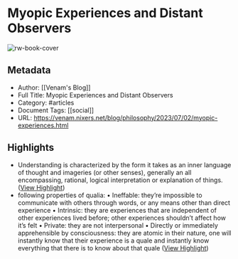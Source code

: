 # Myopic Experiences and Distant Observers

![rw-book-cover](https://venam.nixers.net/blog/assets/avatar.jpg)

## Metadata
- Author: [[Venam's Blog]]
- Full Title: Myopic Experiences and Distant Observers
- Category: #articles
- Document Tags: [[social]] 
- URL: https://venam.nixers.net/blog/philosophy/2023/07/02/myopic-experiences.html

## Highlights
- Understanding is characterized by the form it takes as an inner language of thought and imageries (or other senses), generally an all encompassing, rational, logical interpretation or explanation of things. ([View Highlight](https://read.readwise.io/read/01h4hwq427s5b4y2m4dsntgrc0))
- following properties of qualia:
  • Ineffable: they’re impossible to communicate with others through words, or any means other than direct experience
  • Intrinsic: they are experiences that are independent of other experiences lived before; other experiences shouldn’t affect how it’s felt
  • Private: they are not interpersonal
  • Directly or immediately apprehensible by consciousness: they are atomic in their nature, one will instantly know that their experience is a quale and instantly know everything that there is to know about that quale ([View Highlight](https://read.readwise.io/read/01h4hx1qhq016jjwf2xbscrdag))
